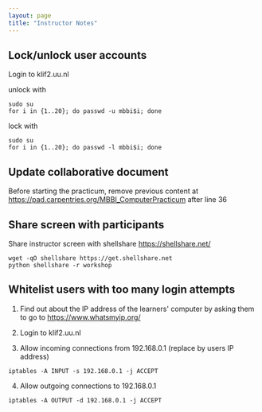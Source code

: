 ```yaml
---
layout: page
title: "Instructor Notes"
---
```


## Lock/unlock user accounts

Login to klif2.uu.nl

unlock with
```
sudo su
for i in {1..20}; do passwd -u mbbi$i; done
```

lock with
```
sudo su
for i in {1..20}; do passwd -l mbbi$i; done
```

## Update collaborative document

Before starting the practicum, remove previous content at https://pad.carpentries.org/MBBI_ComputerPracticum after line 36


## Share screen with participants

Share instructor screen with shellshare https://shellshare.net/
```
wget -qO shellshare https://get.shellshare.net
python shellshare -r workshop
```

## Whitelist users with too many login attempts


1. Find out about the IP address of the learners' computer by asking them to go to https://www.whatsmyip.org/

2. Login to klif2.uu.nl

3. Allow incoming connections from 192.168.0.1 (replace by users IP address)

```
iptables -A INPUT -s 192.168.0.1 -j ACCEPT
```
4. Allow outgoing connections to 192.168.0.1

```
iptables -A OUTPUT -d 192.168.0.1 -j ACCEPT
```
